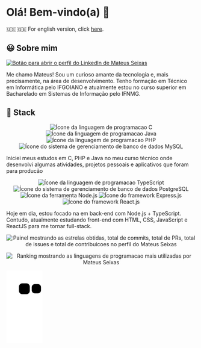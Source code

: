 <div id="sobre_mim">
  <h1> Olá! Bem-vindo(a) 👋 </h1>
  <p>🇺🇸 🇬🇧 For english version, click <a href="README-EN.md">here</a>.</p>
  <h2>😃 Sobre mim</h2>
  <a href="https://www.linkedin.com/in/mateuseixas/">
    <img src="https://img.shields.io/badge/LinkedIn-181424?style=for-the-badge&logo=linkedin&logoColor=white"
      alt="Botão para abrir o perfil do LinkedIn de Mateus Seixas">
  </a>
  <p>Me chamo Mateus! Sou um curioso amante da tecnologia e, mais precisamente, na área de desenvolvimento. Tenho
    formação em Técnico em Informática pelo IFGOIANO e atualmente estou no curso superior em Bacharelado em Sistemas de
    Informação pelo IFNMG.</p>
</div>
<div id="stack">
  <h2>🧠 Stack</h2>

  <div class="imagens-tech" align="center">
    <img src="https://img.shields.io/badge/C-d43a7a?style=for-the-badge&logo=c&logoColor=white"
      alt="Ícone da linguagem de programacao C">
    <img src="https://img.shields.io/badge/Java-d43a7a?style=for-the-badge&logo=java&logoColor=white"
      alt="Ícone da linguagem de programacao Java">
    <img src="https://img.shields.io/badge/PHP-d43a7a?style=for-the-badge&logo=php&logoColor=white"
      alt="Ícone da linguagem de programacao PHP">
    <img src="https://img.shields.io/badge/MySQL-d43a7a?style=for-the-badge&logo=mysql&logoColor=white"
      alt="Ícone do sistema de gerenciamento de banco de dados MySQL">
  </div>

  <p>Iniciei meus estudos em C, PHP e Java no meu curso técnico onde desenvolvi algumas atividades, projetos pessoais e
    aplicativos que foram para producão</p>
  
  <div class="imagens-tech" align="center">
    <img src="https://img.shields.io/badge/TypeScript-181424?style=for-the-badge&logo=typescript&logoColor=white"
      alt="Ícone da linguagem de programacao TypeScript">
    <img src="https://img.shields.io/badge/PostgreSQL-181424?style=for-the-badge&logo=postgresql&logoColor=white"
      alt="Ícone do sistema de gerenciamento de banco de dados PostgreSQL">
    <img src="https://img.shields.io/badge/Node.js-181424?style=for-the-badge&logo=node.js&logoColor=white"
      alt="Ícone da ferramenta Node.js">
    <img src="https://img.shields.io/badge/Express.js-181424?style=for-the-badge" alt="Ícone do framework Express.js">
    <img src="https://img.shields.io/badge/React-181424?style=for-the-badge&logo=react&logoColor=61DAFB"
      alt="Ícone do framework React.js">

  </div>
  <p>Hoje em dia, estou focado na em back-end com Node.js + TypeScript. Contudo, atualmente estudando front-end com
    HTML, CSS, JavaScript e ReactJS para me tornar full-stack.</p>
</div>

<div id="estatisticas" align="center">
  <img height="150em" src="https://github-readme-stats.vercel.app/api?username=Seiixas&theme=radical&show_icons=true"
    alt="Painel mostrando as estrelas obtidas, total de commits, total de PRs, total de issues e total de contribuicoes no perfil do Mateus Seixas">

  <img height="200em"
    src="https://github-readme-stats.vercel.app/api/top-langs/?username=Seiixas&layout=compact&langs_count=7&theme=radical"
    alt="Ranking mostrando as linguagens de programacao mais utilizadas por Mateus Seixas">
</div>

<img 
  src="https://github.com/Seiixas/Seiixas/blob/output/github-contribution-grid-snake.svg"
  alt="Imagem do joguinho da cobrinha comendo os commits do perfil ">
